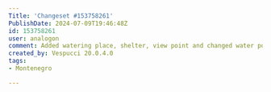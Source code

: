 ```yaml
---
Title: 'Changeset #153758261'
PublishDate: 2024-07-09T19:46:48Z
id: 153758261
user: analogon
comment: Added watering place, shelter, view point and changed water point to refitted spring with drinking water and nearby bench.
created_by: Vespucci 20.0.4.0
tags:
- Montenegro

---
```

